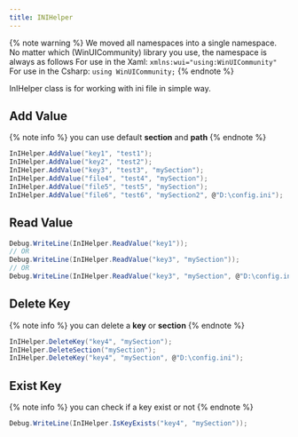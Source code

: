 ```yaml
---
title: INIHelper
---
```


{% note warning %}
We moved all namespaces into a single namespace. No matter which (WinUICommunity) library you use, the namespace is always as follows
For use in the Xaml:
`xmlns:wui="using:WinUICommunity"`
For use in the Csharp:
`using WinUICommunity;`
{% endnote %}

InIHelper class is for working with ini file in simple way.

## Add Value 
{% note info %}
    you can use default **section** and **path**
{% endnote %}

``` CS
InIHelper.AddValue("key1", "test1");
InIHelper.AddValue("key2", "test2");
InIHelper.AddValue("key3", "test3", "mySection");
InIHelper.AddValue("file4", "test4", "mySection");
InIHelper.AddValue("file5", "test5", "mySection");
InIHelper.AddValue("file6", "test6", "mySection2", @"D:\config.ini");
```

## Read Value
``` CS
Debug.WriteLine(InIHelper.ReadValue("key1"));
// OR
Debug.WriteLine(InIHelper.ReadValue("key3", "mySection"));
// OR
Debug.WriteLine(InIHelper.ReadValue("key3", "mySection", @"D:\config.ini"));
```

## Delete Key 

{% note info %}
you can delete a **key** or **section**
{% endnote %}
``` CS
InIHelper.DeleteKey("key4", "mySection");
InIHelper.DeleteSection("mySection");
InIHelper.DeleteKey("key4", "mySection", @"D:\config.ini");
```

## Exist Key 

{% note info %}
you can check if a key exist or not
{% endnote %}
``` CS
Debug.WriteLine(InIHelper.IsKeyExists("key4", "mySection"));
```
